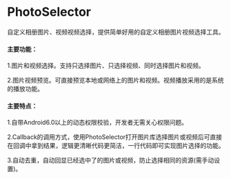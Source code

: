 # PhotoSelector
自定义相册图片、视频视频选择，提供简单好用的自定义相册图片视频选择工具。

#### 主要功能：

1.图片和视频选择。支持只选择图片、只选择视频、同时选择图片和视频。

2.图片视频预览。可直接预览本地或网络上的图片和视频。视频播放采用的是系统的播放功能。

#### 主要特点：

1.自带Android6.0以上的动态权限校验，开发者无需关心权限问题。

2.Callback的调用方式，使用PhotoSelector打开图片库选择图片或视频后可直接在回调中拿到结果，逻辑更清晰代码更简洁，一行代码即可实现图片选择的功能。

3.自动去重，自动回显已经选中了的图片或视频，防止选择相同的资源(需手动设置)。
